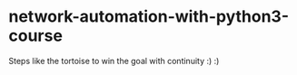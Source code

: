 # network-automation-with-python3-course
Steps like the tortoise to win the goal with continuity :) :) 
